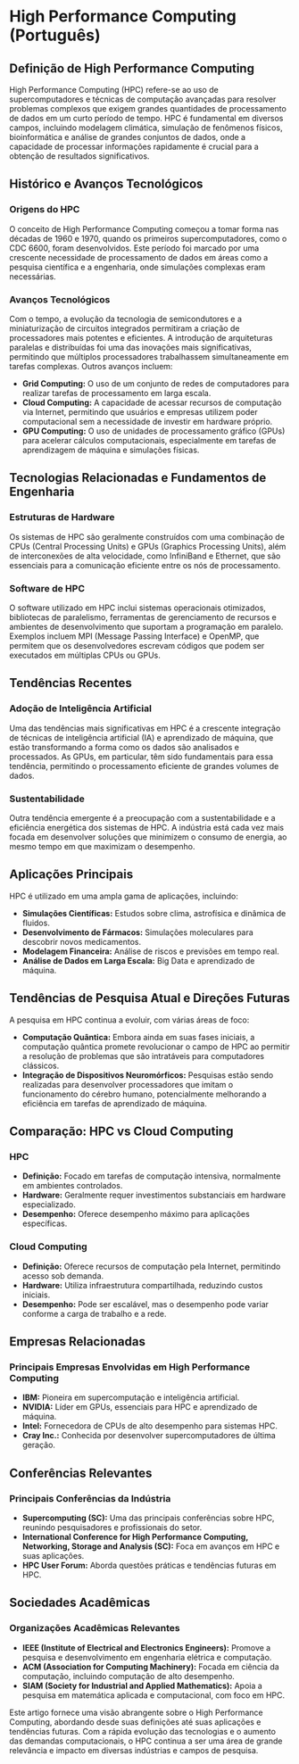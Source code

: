 # High Performance Computing (Português)

## Definição de High Performance Computing

High Performance Computing (HPC) refere-se ao uso de supercomputadores e técnicas de computação avançadas para resolver problemas complexos que exigem grandes quantidades de processamento de dados em um curto período de tempo. HPC é fundamental em diversos campos, incluindo modelagem climática, simulação de fenômenos físicos, bioinformática e análise de grandes conjuntos de dados, onde a capacidade de processar informações rapidamente é crucial para a obtenção de resultados significativos.

## Histórico e Avanços Tecnológicos

### Origens do HPC

O conceito de High Performance Computing começou a tomar forma nas décadas de 1960 e 1970, quando os primeiros supercomputadores, como o CDC 6600, foram desenvolvidos. Este período foi marcado por uma crescente necessidade de processamento de dados em áreas como a pesquisa científica e a engenharia, onde simulações complexas eram necessárias.

### Avanços Tecnológicos

Com o tempo, a evolução da tecnologia de semicondutores e a miniaturização de circuitos integrados permitiram a criação de processadores mais potentes e eficientes. A introdução de arquiteturas paralelas e distribuídas foi uma das inovações mais significativas, permitindo que múltiplos processadores trabalhassem simultaneamente em tarefas complexas. Outros avanços incluem:

- **Grid Computing:** O uso de um conjunto de redes de computadores para realizar tarefas de processamento em larga escala.
- **Cloud Computing:** A capacidade de acessar recursos de computação via Internet, permitindo que usuários e empresas utilizem poder computacional sem a necessidade de investir em hardware próprio.
- **GPU Computing:** O uso de unidades de processamento gráfico (GPUs) para acelerar cálculos computacionais, especialmente em tarefas de aprendizagem de máquina e simulações físicas.

## Tecnologias Relacionadas e Fundamentos de Engenharia

### Estruturas de Hardware

Os sistemas de HPC são geralmente construídos com uma combinação de CPUs (Central Processing Units) e GPUs (Graphics Processing Units), além de interconexões de alta velocidade, como InfiniBand e Ethernet, que são essenciais para a comunicação eficiente entre os nós de processamento.

### Software de HPC

O software utilizado em HPC inclui sistemas operacionais otimizados, bibliotecas de paralelismo, ferramentas de gerenciamento de recursos e ambientes de desenvolvimento que suportam a programação em paralelo. Exemplos incluem MPI (Message Passing Interface) e OpenMP, que permitem que os desenvolvedores escrevam códigos que podem ser executados em múltiplas CPUs ou GPUs.

## Tendências Recentes

### Adoção de Inteligência Artificial

Uma das tendências mais significativas em HPC é a crescente integração de técnicas de inteligência artificial (IA) e aprendizado de máquina, que estão transformando a forma como os dados são analisados e processados. As GPUs, em particular, têm sido fundamentais para essa tendência, permitindo o processamento eficiente de grandes volumes de dados.

### Sustentabilidade

Outra tendência emergente é a preocupação com a sustentabilidade e a eficiência energética dos sistemas de HPC. A indústria está cada vez mais focada em desenvolver soluções que minimizem o consumo de energia, ao mesmo tempo em que maximizam o desempenho.

## Aplicações Principais

HPC é utilizado em uma ampla gama de aplicações, incluindo:

- **Simulações Científicas:** Estudos sobre clima, astrofísica e dinâmica de fluidos.
- **Desenvolvimento de Fármacos:** Simulações moleculares para descobrir novos medicamentos.
- **Modelagem Financeira:** Análise de riscos e previsões em tempo real.
- **Análise de Dados em Larga Escala:** Big Data e aprendizado de máquina.

## Tendências de Pesquisa Atual e Direções Futuras

A pesquisa em HPC continua a evoluir, com várias áreas de foco:

- **Computação Quântica:** Embora ainda em suas fases iniciais, a computação quântica promete revolucionar o campo de HPC ao permitir a resolução de problemas que são intratáveis para computadores clássicos.
- **Integração de Dispositivos Neuromórficos:** Pesquisas estão sendo realizadas para desenvolver processadores que imitam o funcionamento do cérebro humano, potencialmente melhorando a eficiência em tarefas de aprendizado de máquina.

## Comparação: HPC vs Cloud Computing

### HPC

- **Definição:** Focado em tarefas de computação intensiva, normalmente em ambientes controlados.
- **Hardware:** Geralmente requer investimentos substanciais em hardware especializado.
- **Desempenho:** Oferece desempenho máximo para aplicações específicas.

### Cloud Computing

- **Definição:** Oferece recursos de computação pela Internet, permitindo acesso sob demanda.
- **Hardware:** Utiliza infraestrutura compartilhada, reduzindo custos iniciais.
- **Desempenho:** Pode ser escalável, mas o desempenho pode variar conforme a carga de trabalho e a rede.

## Empresas Relacionadas

### Principais Empresas Envolvidas em High Performance Computing

- **IBM:** Pioneira em supercomputação e inteligência artificial.
- **NVIDIA:** Líder em GPUs, essenciais para HPC e aprendizado de máquina.
- **Intel:** Fornecedora de CPUs de alto desempenho para sistemas HPC.
- **Cray Inc.:** Conhecida por desenvolver supercomputadores de última geração.

## Conferências Relevantes

### Principais Conferências da Indústria

- **Supercomputing (SC):** Uma das principais conferências sobre HPC, reunindo pesquisadores e profissionais do setor.
- **International Conference for High Performance Computing, Networking, Storage and Analysis (SC):** Foca em avanços em HPC e suas aplicações.
- **HPC User Forum:** Aborda questões práticas e tendências futuras em HPC.

## Sociedades Acadêmicas

### Organizações Acadêmicas Relevantes

- **IEEE (Institute of Electrical and Electronics Engineers):** Promove a pesquisa e desenvolvimento em engenharia elétrica e computação.
- **ACM (Association for Computing Machinery):** Focada em ciência da computação, incluindo computação de alto desempenho.
- **SIAM (Society for Industrial and Applied Mathematics):** Apoia a pesquisa em matemática aplicada e computacional, com foco em HPC.

Este artigo fornece uma visão abrangente sobre o High Performance Computing, abordando desde suas definições até suas aplicações e tendências futuras. Com a rápida evolução das tecnologias e o aumento das demandas computacionais, o HPC continua a ser uma área de grande relevância e impacto em diversas indústrias e campos de pesquisa.